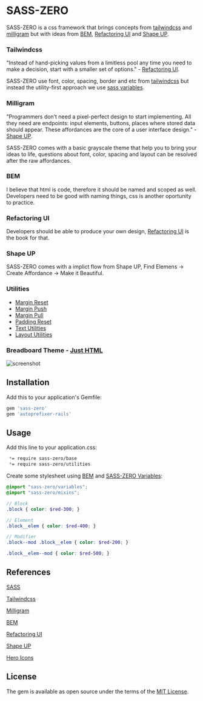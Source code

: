 # SASS-ZERO

SASS-ZERO is a css framework that brings concepts from [tailwindcss](https://tailwindcss.com) and [milligram](https://milligram.io) but with ideas from [BEM](http://getbem.com/naming), [Refactoring UI](https://refactoringui.com/book) and [Shape UP](https://basecamp.com/shapeup).

### Tailwindcss

"Instead of hand-picking values from a limitless pool any time you need to make a decision, start with a smaller set of options." - [Refactoring UI](https://refactoringui.com/book).

SASS-ZERO use font, color, spacing, border and etc from [tailwindcss](https://tailwindcss.com) but instead the utility-first approach we use [sass variables](https://sass-lang.com/documentation/variables).

### Milligram

"Programmers don’t need a pixel-perfect design to start implementing. All they need are endpoints: input elements, buttons, places where stored data should appear. These affordances are the core of a user interface design." - [Shape UP](https://basecamp.com/shapeup/3.2-chapter-10#affordances-before-pixel-perfect-screens).

SASS-ZERO comes with a basic grayscale theme that help you to bring your ideas to life, questions about font, color, spacing and layout can be resolved after the raw affordances.

### BEM

I believe that html is code, therefore it should be named and scoped as well. Developers need to be good with naming things, css is another oportunity to practice.

### Refactoring UI

Developers should be able to produce your own design, [Refactoring UI](https://refactoringui.com/book) is the book for that.

### Shape UP

SASS-ZERO comes with a implict flow from Shape UP, Find Elemens -> Create Affordance -> Make it Beautiful.

### Utilities

- [Margin Reset](https://github.com/lazaronixon/sass-zero/blob/master/app/assets/stylesheets/sass-zero/utilities/flush.scss)
- [Margin Push](https://github.com/lazaronixon/sass-zero/blob/master/app/assets/stylesheets/sass-zero/utilities/push.scss)
- [Margin Pull](https://github.com/lazaronixon/sass-zero/blob/master/app/assets/stylesheets/sass-zero/utilities/pull.scss)
- [Padding Reset](https://github.com/lazaronixon/sass-zero/blob/master/app/assets/stylesheets/sass-zero/utilities/unpad.scss)
- [Text Utilities](https://github.com/lazaronixon/sass-zero/blob/master/app/assets/stylesheets/sass-zero/utilities/text.scss)
- [Layout Utilities](https://github.com/lazaronixon/sass-zero/blob/master/app/assets/stylesheets/sass-zero/utilities/layout.scss)


### Breadboard Theme - [Just HTML](https://github.com/lazaronixon/sass-zero/blob/master/Example.html)

![screenshot](https://nixo-etc.s3-sa-east-1.amazonaws.com/Screenshot_2020-02-26+Routeend.png)

## Installation

Add this to your application's Gemfile:

```ruby
gem 'sass-zero'
gem 'autoprefixer-rails'
```

## Usage

Add this line to your application.css:

```css
 *= require sass-zero/base
 *= require sass-zero/utilities
```

Create some stylesheet using [BEM](http://getbem.com/naming) and [SASS-ZERO Variables](https://github.com/lazaronixon/sass-zero/blob/master/vendor/assets/stylesheets/sass-zero/variables.scss):

```scss
@import "sass-zero/variables";
@import "sass-zero/mixins";

// Block
.block { color: $red-300; }

// Element
.block__elem { color: $red-400; }

// Modifier
.block--mod .block__elem { color: $red-200; }

.block__elem--mod { color: $red-500; }

```

## References

[SASS](https://sass-lang.com)

[Tailwindcss](https://tailwindcss.com)

[Milligram](https://milligram.io)

[BEM](http://getbem.com/naming)

[Refactoring UI](https://refactoringui.com/book)

[Shape UP](https://basecamp.com/shapeup)

[Hero Icons](https://github.com/refactoringui/heroicons)

## License

The gem is available as open source under the terms of the [MIT License](https://opensource.org/licenses/MIT).
